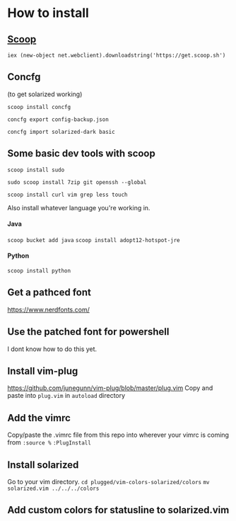 # How to install


## [Scoop](http://scoop.sh)
`iex (new-object net.webclient).downloadstring('https://get.scoop.sh')`


## Concfg
(to get solarized working)

`scoop install concfg`

`concfg export config-backup.json`

`concfg import solarized-dark basic`

## Some basic dev tools with scoop
`scoop install sudo`

`sudo scoop install 7zip git openssh --global`

`scoop install curl vim grep less touch`

Also install whatever language you're working in.
#### Java
`scoop bucket add java` `scoop install adopt12-hotspot-jre`
#### Python
`scoop install python`

## Get a pathced font
https://www.nerdfonts.com/

## Use the patched font for powershell
I dont know how to do this yet.

## Install vim-plug
https://github.com/junegunn/vim-plug/blob/master/plug.vim
Copy and paste into `plug.vim` in `autoload` directory

## Add the vimrc
Copy/paste the .vimrc file from this repo into wherever your vimrc is coming from
`:source %`
`:PlugInstall`

## Install solarized
Go to your vim directory.
`cd plugged/vim-colors-solarized/colors`
`mv solarized.vim ../../../colors`

## Add custom colors for statusline to solarized.vim


